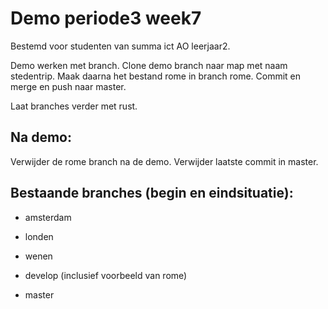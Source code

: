 # Demo periode3 week7

Bestemd voor studenten van summa ict AO leerjaar2.

Demo werken met branch.
Clone demo branch naar map met naam stedentrip. Maak daarna het bestand rome in branch rome. Commit en merge en push naar master.

Laat branches verder met rust.


## Na demo:
 Verwijder de rome branch na de demo. Verwijder laatste commit in master.


## Bestaande branches (begin en eindsituatie):
- amsterdam
- londen
- wenen
- develop (inclusief voorbeeld van rome)

- master

